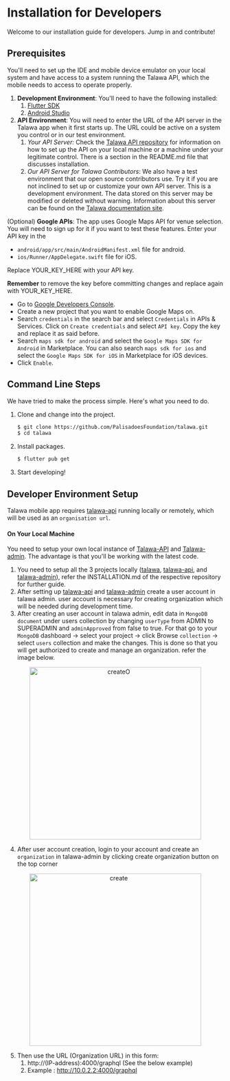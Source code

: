 # Installation for Developers
Welcome to our installation guide for developers. Jump in and contribute!

## Prerequisites

You'll need to set up the IDE and mobile device emulator on your local system and have access to a system running the Talawa API, which the mobile needs to access to operate properly.

1. **Development Environment**: You'll need to have the following installed:
    1. [Flutter SDK](https://flutter.dev/docs/get-started/install)
    1. [Android Studio](https://developer.android.com/studio)
1. **API Environment**: You will need to enter the URL of the API server in the Talawa app when it first starts up. The URL could be active on a system you control or in our test environment.
    1. *Your API Server:* Check the [Talawa API repository](https://github.com/PalisadoesFoundation/talawa-api) for information on how to set up the API on your local machine or a machine under your legitimate control. There is a section in the README.md file that discusses installation.
    2. *Our API Server for Talawa Contributors*: We also have a test environment that our open source contributors use. Try it if you are not inclined to set up or customize your own API server. This is a development environment. The data stored on this server may be modified or deleted without warning. Information about this server can be found on the [Talawa documentation site](https://palisadoesfoundation.github.io/talawa-docs/).
    
(Optional) **Google APIs**: The app uses Google Maps API for venue selection. You will need to sign up for it if you want to test these features. Enter your API key in the
- `android/app/src/main/AndroidManifest.xml` file for android.
- `ios/Runner/AppDelegate.swift` file for iOS.

Replace YOUR_KEY_HERE with your API key.

**Remember** to remove the key before committing changes and replace again with YOUR_KEY_HERE.

- Go to [Google Developers Console](https://console.cloud.google.com).
- Create a new project that you want to enable Google Maps on.
- Search `credentials` in the search bar and select `Credentials` in APIs & Services. Click on `Create credentials` and select `API key`. Copy the key and replace it as said before.
- Search `maps sdk for android` and select the `Google Maps SDK for Android` in Marketplace. You can also search `maps sdk for ios` and select the `Google Maps SDK for iOS` in Marketplace for iOS devices.
- Click `Enable`.

## Command Line Steps

We have tried to make the process simple. Here's what you need to do.

1. Clone and change into the project.
    ```sh
    $ git clone https://github.com/PalisadoesFoundation/talawa.git
    $ cd talawa
    ```
1. Install packages.
    ```sh
    $ flutter pub get
    ```
1. Start developing!

## Developer Environment Setup

Talawa mobile app requires [talawa-api](https://github.com/PalisadoesFoundation/talawa-api) running locally or remotely, which will be used as an `organisation url`. 

#### On Your Local Machine

You need to setup your own local instance of [Talawa-API](https://github.com/PalisadoesFoundation/talawa-api) and [Talawa-admin](https://github.com/PalisadoesFoundation/talawa-admin). The advantage is that you'll be working with the latest code.

1. You need to setup all the 3 projects locally ([talawa](https://github.com/PalisadoesFoundation/talawa), [talawa-api](https://github.com/PalisadoesFoundation/talawa-api), and [talawa-admin](https://github.com/PalisadoesFoundation/talawa-admin)), refer the INSTALLATION.md of the respective repository for further guide.
2. After setting up [talawa-api](https://github.com/PalisadoesFoundation/talawa-api) and [talawa-admin](https://github.com/PalisadoesFoundation/talawa-admin) create a user account in talawa admin. user account is necessary for creating organization which will be needed during development time.
3. After creating an user account in talawa admin, edit data in `MongoDB document` under users collection by changing `userType` from ADMIN to SUPERADMIN and `adminApproved` from false to true. For that go to your `MongoDB` dashboard -> select your project -> click Browse `collection` -> select `users` collection and make the changes. This is done so that you will get authorized to create and manage an organization. refer the image below.

<p align="center"><img width="400" alt="createO" src="https://user-images.githubusercontent.com/64683098/212524445-d2f59670-1ffd-462f-b6fe-09c10065976c.jpg"></p>

4. After user account creation, login to your account and create an `organization` in talawa-admin by clicking create organization button on the top corner
<p align="center"><img width="400" alt="create" src="https://user-images.githubusercontent.com/64683098/212369627-bc4e49fc-bf84-4ee2-b99b-12720c996308.PNG"></p> 

5. Then use the URL (Organization URL) in this form:
    1. http://(IP-address):4000/graphql (See the below example) 
    1. Example : http://10.0.2.2:4000/graphql

